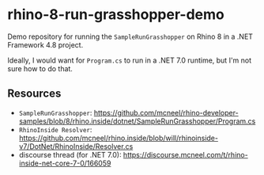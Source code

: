 # rhino-8-run-grasshopper-demo

Demo repository for running the `SampleRunGrasshopper` on Rhino 8 in a .NET Framework 4.8 project.

Ideally, I would want for `Program.cs` to run in a .NET 7.0 runtime, but I'm not sure how to do that.

## Resources

- `SampleRunGrasshopper`: https://github.com/mcneel/rhino-developer-samples/blob/8/rhino.inside/dotnet/SampleRunGrasshopper/Program.cs
- `RhinoInside Resolver`: https://github.com/mcneel/rhino.inside/blob/will/rhinoinside-v7/DotNet/RhinoInside/Resolver.cs
- discourse thread (for .NET 7.0): https://discourse.mcneel.com/t/rhino-inside-net-core-7-0/166059
